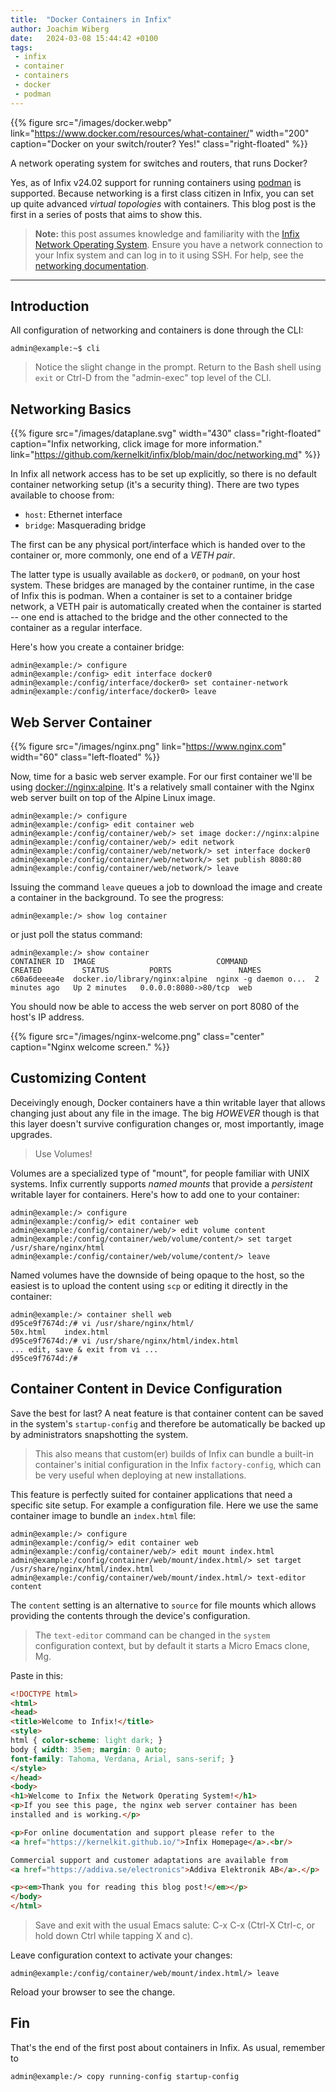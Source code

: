 ```yaml
---
title:  "Docker Containers in Infix"
author: Joachim Wiberg
date:   2024-03-08 15:44:42 +0100
tags:
 - infix
 - container
 - containers
 - docker
 - podman
---
```


{{% figure src="/images/docker.webp" link="https://www.docker.com/resources/what-container/"
    width="200" caption="Docker on your switch/router? Yes!" class="right-floated" %}}

A network operating system for switches and routers, that runs Docker?

Yes, as of Infix v24.02 support for running containers using [podman][1]
is supported.  Because networking is a first class citizen in Infix, you
can set up quite advanced *virtual topologies* with containers.  This
blog post is the first in a series of posts that aims to show this.

> **Note:** this post assumes knowledge and familiarity with the [Infix
> Network Operating System](https://kernelkit.github.io/).  Ensure you
> have a network connection to your Infix system and can log in to it
> using SSH.  For help, see the [networking documentation][0].

----

## Introduction

All configuration of networking and containers is done through the CLI:

```
admin@example:~$ cli
```

> Notice the slight change in the prompt.  Return to the Bash shell
> using `exit` or Ctrl-D from the "admin-exec" top level of the CLI.


## Networking Basics

{{% figure src="/images/dataplane.svg" width="430" class="right-floated"
 caption="Infix networking, click image for more information."
link="https://github.com/kernelkit/infix/blob/main/doc/networking.md"  %}}

In Infix all network access has to be set up explicitly, so there is no
default container networking setup (it's a security thing).  There are
two types available to choose from:

 - `host`: Ethernet interface
 - `bridge`: Masquerading bridge

The first can be any physical port/interface which is handed over to the
container or, more commonly, one end of a *VETH pair*.

The latter type is usually available as `docker0`, or `podman0`, on your
host system.  These bridges are managed by the container runtime, in the
case of Infix this is podman.  When a container is set to a container
bridge network, a VETH pair is automatically created when the container
is started -- one end is attached to the bridge and the other connected
to the container as a regular interface.

Here's how you create a container bridge:

```
admin@example:/> configure
admin@example:/config> edit interface docker0
admin@example:/config/interface/docker0> set container-network
admin@example:/config/interface/docker0> leave
```


## Web Server Container

{{% figure src="/images/nginx.png" link="https://www.nginx.com" width="60" class="left-floated" %}}

Now, time for a basic web server example.  For our first container we'll
be using [docker://nginx:alpine](https://hub.docker.com/_/nginx).  It's
a relatively small container with the Nginx web server built on top of
the Alpine Linux image.

```
admin@example:/> configure
admin@example:/config> edit container web
admin@example:/config/container/web/> set image docker://nginx:alpine
admin@example:/config/container/web/> edit network
admin@example:/config/container/web/network/> set interface docker0
admin@example:/config/container/web/network/> set publish 8080:80
admin@example:/config/container/web/network/> leave
```

Issuing the command `leave` queues a job to download the image and
create a container in the background.  To see the progress:

```
admin@example:/> show log container
```

or just poll the status command:

```
admin@example:/> show container
CONTAINER ID  IMAGE                           COMMAND               CREATED         STATUS         PORTS               NAMES
c60a6deeea4e  docker.io/library/nginx:alpine  nginx -g daemon o...  2 minutes ago   Up 2 minutes   0.0.0.0:8080->80/tcp  web
```

You should now be able to access the web server on port 8080 of the
host's IP address.

{{% figure src="/images/nginx-welcome.png" class="center" caption="Nginx welcome screen." %}}


## Customizing Content

Deceivingly enough, Docker containers have a thin writable layer that
allows changing just about any file in the image.  The big *HOWEVER*
though is that this layer doesn't survive configuration changes or,
most importantly, image upgrades.

> Use Volumes!

Volumes are a specialized type of "mount", for people familiar with
UNIX systems.  Infix currently supports *named mounts* that provide
a *persistent* writable layer for containers.  Here's how to add one
to your container:

```
admin@example:/> configure 
admin@example:/config/> edit container web 
admin@example:/config/container/web/> edit volume content
admin@example:/config/container/web/volume/content/> set target /usr/share/nginx/html
admin@example:/config/container/web/volume/content/> leave
```

Named volumes have the downside of being opaque to the host, so the
easiest is to upload the content using `scp` or editing it directly
in the container:

```
admin@example:/> container shell web 
d95ce9f7674d:/# vi /usr/share/nginx/html/
50x.html    index.html
d95ce9f7674d:/# vi /usr/share/nginx/html/index.html 
... edit, save & exit from vi ...
d95ce9f7674d:/# 
```


## Container Content in Device Configuration

Save the best for last?  A neat feature is that container content can be
saved in the system's `startup-config` and therefore be automatically be
backed up by administrators snapshotting the system.

> This also means that custom(er) builds of Infix can bundle a built-in
> container's initial configuration in the Infix `factory-config`, which
> can be very useful when deploying at new installations.

This feature is perfectly suited for container applications that need a
specific site setup.  For example a configuration file.  Here we use the
same container image to bundle an `index.html` file:

```
admin@example:/> configure 
admin@example:/config/> edit container web 
admin@example:/config/container/web/> edit mount index.html
admin@example:/config/container/web/mount/index.html/> set target /usr/share/nginx/html/index.html
admin@example:/config/container/web/mount/index.html/> text-editor content
```

The `content` setting is an alternative to `source` for file mounts
which allows providing the contents through the device's configuration.

> The `text-editor` command can be changed in the `system` configuration
> context, but by default it starts a Micro Emacs clone, Mg.

Paste in this:

```html
<!DOCTYPE html>
<html>
<head>
<title>Welcome to Infix!</title>
<style>
html { color-scheme: light dark; }
body { width: 35em; margin: 0 auto;
font-family: Tahoma, Verdana, Arial, sans-serif; }
</style>
</head>
<body>
<h1>Welcome to Infix the Network Operating System!</h1>
<p>If you see this page, the nginx web server container has been
installed and is working.</p>

<p>For online documentation and support please refer to the
<a href="https://kernelkit.github.io/">Infix Homepage</a>.<br/>

Commercial support and customer adaptations are available from
<a href="https://addiva.se/electronics">Addiva Elektronik AB</a>.</p>

<p><em>Thank you for reading this blog post!</em></p>
</body>
</html>
```

> Save and exit with the usual Emacs salute: C-x C-x (Ctrl-X Ctrl-c, or
> hold down Ctrl while tapping X and c).

Leave configuration context to activate your changes:

```
admin@example:/config/container/web/mount/index.html/> leave
```

Reload your browser to see the change.


## Fin

That's the end of the first post about containers in Infix.  As usual, remember to

```
admin@example:/> copy running-config startup-config
```

[0]: https://github.com/kernelkit/infix/blob/main/doc/networking.md
[1]: https://podman.io
